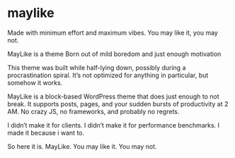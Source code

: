 # maylike
Made with minimum effort and maximum vibes. You may like it, you may not.

MayLike is a theme Born out of mild boredom and just enough motivation

This theme was built while half-lying down, possibly during a procrastination spiral.
It’s not optimized for anything in particular, but somehow it works.

MayLike is a block-based WordPress theme that does just enough to not break.
It supports posts, pages, and your sudden bursts of productivity at 2 AM.
No crazy JS, no frameworks, and probably no regrets.

I didn’t make it for clients. I didn’t make it for performance benchmarks.
I made it because i want to.

So here it is. MayLike.
You may like it. You may not.
